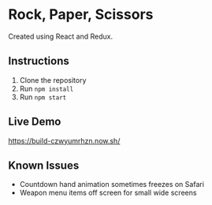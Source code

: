 # Rock, Paper, Scissors

Created using React and Redux.

## Instructions

1. Clone the repository
2. Run `npm install`
3. Run `npm start`

## Live Demo

https://build-czwyumrhzn.now.sh/

## Known Issues

- Countdown hand animation sometimes freezes on Safari
- Weapon menu items off screen for small wide screens